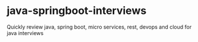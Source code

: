 # java-springboot-interviews
Quickly review java, spring boot, micro services, rest, devops and cloud for java interviews
